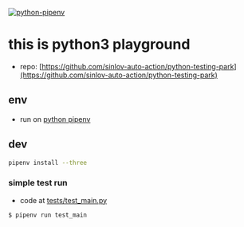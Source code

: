 [![python-pipenv](https://github.com/sinlov-auto-action/python-testing-park/workflows/python-pipenv/badge.svg?branch=main)](https://github.com/sinlov-auto-action/python-testing-park/actions/workflows/python-pipenv.yml)

# this is python3 playground

- repo: [https://github.com/sinlov-auto-action/python-testing-park](https://github.com/sinlov-auto-action/python-testing-park)

## env

- run on [python pipenv](https://pypi.org/project/pipenv/)

## dev

```bash
pipenv install --three
```

### simple test run

- code at [tests/test_main.py](tests/test_main.py)

```bash
$ pipenv run test_main
```

